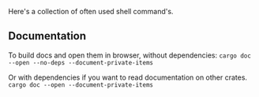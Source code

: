 Here's a collection of often used shell command's.


## Documentation
To build docs and open them in browser, without dependencies:
`cargo doc --open --no-deps --document-private-items`

Or with dependencies if you want to read documentation on other crates.
`cargo doc --open --document-private-items`
